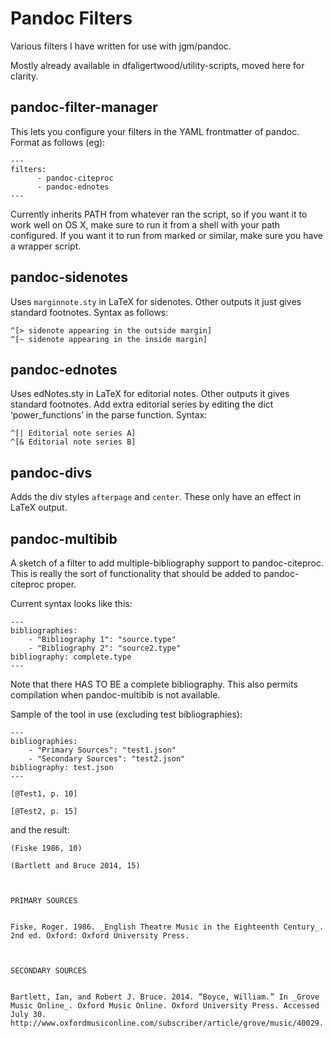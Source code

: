# Pandoc Filters

Various filters I have written for use with jgm/pandoc.

Mostly already available in dfaligertwood/utility-scripts, moved here for 
clarity.


## pandoc-filter-manager

This lets you configure your filters in the YAML frontmatter of pandoc. Format 
as follows (eg):

```
---
filters:
      - pandoc-citeproc
      - pandoc-ednotes
---
```

Currently inherits PATH from whatever ran the script, so if you want it to work 
well on OS X, make sure to run it from a shell with your path configured. If 
you want it to run from marked or similar, make sure you have a wrapper script.



## pandoc-sidenotes

Uses `marginnote.sty` in LaTeX for sidenotes. Other outputs it just gives 
standard footnotes. Syntax as follows:

```
^[> sidenote appearing in the outside margin]
^[~ sidenote appearing in the inside margin]
```

## pandoc-ednotes

Uses edNotes.sty in LaTeX for editorial notes. Other outputs it gives standard 
footnotes. Add extra editorial series by editing the dict ‘power_functions’ in 
the parse function. Syntax:

```
^[| Editorial note series A]
^[& Editorial note series B]
```

## pandoc-divs

Adds the div styles `afterpage` and `center`. These only have an effect in 
LaTeX output.

## pandoc-multibib

A sketch of a filter to add multiple-bibliography support to pandoc-citeproc. 
This is really the sort of functionality that should be added to 
pandoc-citeproc proper.

Current syntax looks like this:

```
---
bibliographies:
    - "Bibliography 1": "source.type"
    - "Bibliography 2": "source2.type"
bibliography: complete.type
---
```

Note that there HAS TO BE a complete bibliography. This also permits 
compilation when pandoc-multibib is not available.

Sample of the tool in use (excluding test bibliographies):

```
---
bibliographies:
	- "Primary Sources": "test1.json"
	- "Secondary Sources": "test2.json"
bibliography: test.json
---

[@Test1, p. 10]

[@Test2, p. 15]
```

and the result:

```
(Fiske 1986, 10)

(Bartlett and Bruce 2014, 15)



PRIMARY SOURCES


Fiske, Roger. 1986. _English Theatre Music in the Eighteenth Century_.
2nd ed. Oxford: Oxford University Press.



SECONDARY SOURCES


Bartlett, Ian, and Robert J. Bruce. 2014. “Boyce, William.” In _Grove
Music Online_. Oxford Music Online. Oxford University Press. Accessed
July 30.
http://www.oxfordmusiconline.com/subscriber/article/grove/music/40029.


```
